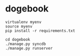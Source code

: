 
dogebook
========


```
virtualenv myenv
source myenv
pip install -r requirements.txt

cd dogebook
./manage.py syncdb
./manage.py runserver
```